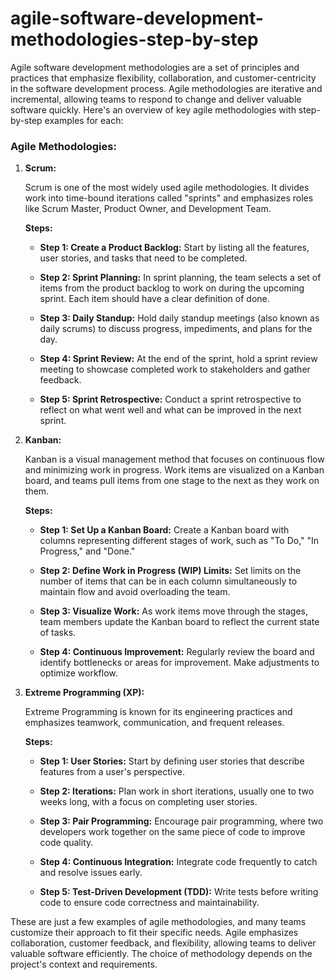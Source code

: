 # agile-software-development-methodologies-step-by-step

Agile software development methodologies are a set of principles and practices that emphasize flexibility, collaboration, and customer-centricity in the software development process. Agile methodologies are iterative and incremental, allowing teams to respond to change and deliver valuable software quickly. Here's an overview of key agile methodologies with step-by-step examples for each:

### Agile Methodologies:

1. **Scrum:**

   Scrum is one of the most widely used agile methodologies. It divides work into time-bound iterations called "sprints" and emphasizes roles like Scrum Master, Product Owner, and Development Team.

   **Steps:**

   - **Step 1: Create a Product Backlog:** Start by listing all the features, user stories, and tasks that need to be completed.

   - **Step 2: Sprint Planning:** In sprint planning, the team selects a set of items from the product backlog to work on during the upcoming sprint. Each item should have a clear definition of done.

   - **Step 3: Daily Standup:** Hold daily standup meetings (also known as daily scrums) to discuss progress, impediments, and plans for the day.

   - **Step 4: Sprint Review:** At the end of the sprint, hold a sprint review meeting to showcase completed work to stakeholders and gather feedback.

   - **Step 5: Sprint Retrospective:** Conduct a sprint retrospective to reflect on what went well and what can be improved in the next sprint.

2. **Kanban:**

   Kanban is a visual management method that focuses on continuous flow and minimizing work in progress. Work items are visualized on a Kanban board, and teams pull items from one stage to the next as they work on them.

   **Steps:**

   - **Step 1: Set Up a Kanban Board:** Create a Kanban board with columns representing different stages of work, such as "To Do," "In Progress," and "Done."

   - **Step 2: Define Work in Progress (WIP) Limits:** Set limits on the number of items that can be in each column simultaneously to maintain flow and avoid overloading the team.

   - **Step 3: Visualize Work:** As work items move through the stages, team members update the Kanban board to reflect the current state of tasks.

   - **Step 4: Continuous Improvement:** Regularly review the board and identify bottlenecks or areas for improvement. Make adjustments to optimize workflow.

3. **Extreme Programming (XP):**

   Extreme Programming is known for its engineering practices and emphasizes teamwork, communication, and frequent releases.

   **Steps:**

   - **Step 1: User Stories:** Start by defining user stories that describe features from a user's perspective.

   - **Step 2: Iterations:** Plan work in short iterations, usually one to two weeks long, with a focus on completing user stories.

   - **Step 3: Pair Programming:** Encourage pair programming, where two developers work together on the same piece of code to improve code quality.

   - **Step 4: Continuous Integration:** Integrate code frequently to catch and resolve issues early.

   - **Step 5: Test-Driven Development (TDD):** Write tests before writing code to ensure code correctness and maintainability.

These are just a few examples of agile methodologies, and many teams customize their approach to fit their specific needs. Agile emphasizes collaboration, customer feedback, and flexibility, allowing teams to deliver valuable software efficiently. The choice of methodology depends on the project's context and requirements.

